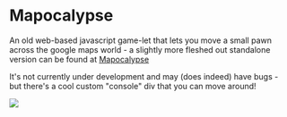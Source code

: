 # Mapocalypse

An old web-based javascript game-let that lets you move a small pawn across the google maps world - a slightly more fleshed out standalone version can be found at [Mapocalypse](https://github.com/samuelnub/Mapocalypse)

It's not currently under development and may (does indeed) have bugs - but there's a cool custom "console" div that you can move around!

![](https://i.imgur.com/OIL32aa.png)
